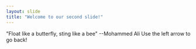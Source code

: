 ```yaml
---
layout: slide
title: "Welcome to our second slide!"
---
```

"Float like a butterfly, sting like a bee" --Mohammed Ali
Use the left arrow to go back!
